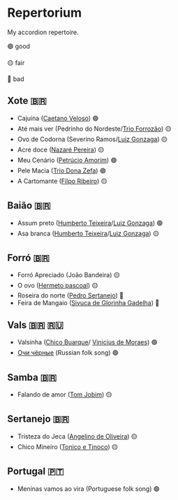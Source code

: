 # Repertorium
My accordion repertoire.

:green_circle: good 

:yellow_circle: fair

:red_circle: bad

## Xote :brazil:
- Cajuína ([Caetano Veloso](https://en.wikipedia.org/wiki/Caetano_Veloso)) :green_circle:
- Até mais ver (Pedrinho do Nordeste/[Trio Forrozão](https://pt.wikipedia.org/wiki/Trio_Forroz%C3%A3o)) :yellow_circle:
- Ovo de Codorna (Severino Ramos/[Luiz Gonzaga](https://en.wikipedia.org/wiki/Luiz_Gonzaga)) :yellow_circle:
- Acre doce ([Nazaré Pereira](https://pt.wikipedia.org/wiki/Nazar%C3%A9_Pereira)) :yellow_circle:
- Meu Cenário ([Petrúcio Amorim](https://pt.wikipedia.org/wiki/Petr%C3%BAcio_Amorim)) :green_circle:
- Pele Macia ([Trio Dona Zefa](http://www.triodonazefa.com.br/o-trio)) :green_circle:
- A Cartomante ([Filpo Ribeiro](https://www.instagram.com/filpoeafeira/)) :yellow_circle:

## Baião :brazil:
- Assum preto ([Humberto Teixeira](https://en.wikipedia.org/wiki/Humberto_Teixeira)/[Luiz Gonzaga](https://en.wikipedia.org/wiki/Luiz_Gonzaga)) :green_circle:
- Asa branca ([Humberto Teixeira](https://en.wikipedia.org/wiki/Humberto_Teixeira)/[Luiz Gonzaga](https://en.wikipedia.org/wiki/Luiz_Gonzaga)) :yellow_circle:

## Forró :brazil:
- Forró Apreciado (João Bandeira) :yellow_circle:
- O ovo ([Hermeto pascoal](https://en.wikipedia.org/wiki/Hermeto_Pascoal)) :yellow_circle:
- Roseira do norte ([Pedro Sertanejo](https://pt.wikipedia.org/wiki/Pedro_Sertanejo)) :red_circle:
- Feira de Mangaio ([Sivuca de Glorinha Gadelha](https://en.wikipedia.org/wiki/Sivuca)) :red_circle:

## Vals :brazil: :ru:
- Valsinha ([Chico Buarque](https://en.wikipedia.org/wiki/Chico_Buarque)/ [Vinicius de Moraes](https://en.wikipedia.org/wiki/Vinicius_de_Moraes)) :green_circle:
- [Очи чёрные](https://en.wikipedia.org/wiki/Dark_Eyes_(song) "Dark eyes") (Russian folk song) :green_circle:

## Samba :brazil:
- Falando de amor ([Tom Jobim](https://en.wikipedia.org/wiki/Ant%C3%B4nio_Carlos_Jobim)) :yellow_circle:

## Sertanejo :brazil:
- Tristeza do Jeca ([Angelino de Oliveira](https://pt.wikipedia.org/wiki/Angelino_de_Oliveira)) :yellow_circle:
- Chico Mineiro ([Tonico e Tinoco](https://en.wikipedia.org/wiki/Tonico_%26_Tinoco)) :yellow_circle:

## Portugal :portugal:
- Meninas vamos ao vira (Portuguese folk song) :green_circle:
